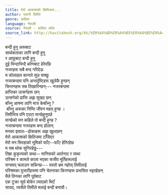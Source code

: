 ```yaml
---
title: मेरो आकाशको क्षितिजमा...
author: भवानी घिमिरे
genre: कविता
language: नेपाली
source: नेपाली - कविता कोश
source_link: http://kavitakosh.org/kk/%E0%A4%AD%E0%A4%B5%E0%A4%BE%E0%A4%A8%E0%A5%80_%E0%A4%98%E0%A4%BF%E0%A4%AE%E0%A4%BF%E0%A4%B0%E0%A5%87
---
```


बन्दी हुनु अरूबाट  
सार्थकताका लागि बन्दी हुनु  
र आफूबाट बन्दी हुनु  
दुई भिन्दाभिन्दै कोणबाट हेरेपछि  
नजरहरू सबै बन्द गरिदेऊ  
म कोलाहल कानले सुन्न सक्छु  
नजरबन्दमा पनि अन्तर्दृष्टिहरू खुलेकै हुन्छन्  
चिन्तनहरू सब तिखारिन्छन्--- नजरबन्दमा  
प्राप्तिका उत्सर्गहरू छन्  
उत्सर्गको प्राप्ति अझ सुखद छन्  
बाँच्नु आफ्ना लागि मात्र केबाँच्नु ?  
 बाँच्नु अरूका निम्ति जीवन महत्‌ हुन्छ ।  
तिमीभित्र पनि एउटा मान्छेहुनुपर्छ  
मान्छेको मन कहिले पो बन्दी हुन्छ ?  
नजरबन्दमा नजरहरू बन्द होलान्  
मनका झ्याल--ढोकाहरू अझ खुल्दछन्  
मेरो आकाशको क्षितिजमा टाँसिएर  
मेरो मन सिरहाको भूमिको फाँट--फाँट हेरिरहेछ  
म सब थोक सुनिरहेछु---  
तिम्रा कुकृत्यको कथा-- मानिसको आर्तनाद र व्यथा  
परिश्रम र कामले काला भएका सजीव मूर्तिहरूलाई  
यन्त्रवत् चलाउन सकिन्छ--- यस्तो भ्रम नहोस् तिमीलाई  
परिश्रमका पुजारीहरूमा पनि चेतनाका किरणहरू प्रभासित भइरहेछन्  
मैले तिनका लागि पूर्वबाट  
एक टुक्रा सूर्य बोकेर ल्याएको थिएँ  
सायद, त्यसैले तिमीले मलाई बन्दी बनायौ।
